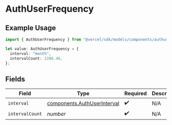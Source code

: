 # AuthUserFrequency

## Example Usage

```typescript
import { AuthUserFrequency } from "@vercel/sdk/models/components/authuser.js";

let value: AuthUserFrequency = {
  interval: "month",
  intervalCount: 2286.46,
};
```

## Fields

| Field                                                                      | Type                                                                       | Required                                                                   | Description                                                                |
| -------------------------------------------------------------------------- | -------------------------------------------------------------------------- | -------------------------------------------------------------------------- | -------------------------------------------------------------------------- |
| `interval`                                                                 | [components.AuthUserInterval](../../models/components/authuserinterval.md) | :heavy_check_mark:                                                         | N/A                                                                        |
| `intervalCount`                                                            | *number*                                                                   | :heavy_check_mark:                                                         | N/A                                                                        |